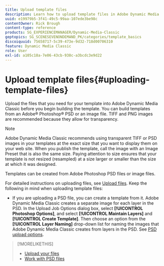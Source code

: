 ```yaml
---
title: Upload template files
description: Learn how to upload template files in Adobe Dynamic Media Classic.
uuid: e19979b5-3f41-49c5-99aa-107ede3be98c
contentOwner: Rick Brough
content-type: reference
products: SG_EXPERIENCEMANAGER/Dynamic-Media-Classic
geptopics: SG_SCENESEVENONDEMAND_PK/categories/template_basics
discoiquuid: 75658717-5c39-473e-9d32-718d00706310
feature: Dynamic Media Classic
role: User
exl-id: a105c18a-7e06-43cb-938c-a3bcdc3e9d22
---
```

# Upload template files{#uploading-template-files}

Upload the files that you need for your template into Adobe Dynamic Media Classic before you begin building the template. You can build templates from an Adobe® Photoshop® PSD or an image file. TIFF and PNG images are recommended because they allow for transparency.

>[!NOTE]
>
>Adobe Dynamic Media Classic recommends using transparent TIFF or PSD images in your templates at the exact size that you want to display them on your web site. When you publish the template, call the image with an Image Preset that is also the same size. Paying attention to size ensures that your template is not resized (resampled) at a size larger or smaller than the size at which it was designed.

Templates can be created from Adobe Photoshop PSD files or image files.

For detailed instructions on uploading files, see [Upload files](uploading-files.md#uploading_files). Keep the following in mind when uploading template files:

* If you are uploading a PSD file, you can create a template from it. Adobe Dynamic Media Classic creates a separate image for each layer in the PSD. In the Upload Job Options dialog box, select **[!UICONTROL Photoshop Options]**, and select **[!UICONTROL Maintain Layers]** and **[!UICONTROL Create Template]**. Then choose an option from the **[!UICONTROL Layer Naming]** drop-down list for naming the images that Adobe Dynamic Media Classic creates from layers in the PSD. 
See [PSD upload options](psd-files.md#psd_upload_options).
<!-- THERE IS NO LONGER AN IMAGE EDITING OPTIONS MENU * If you are uploading images, you can create a mask from its clipping path. This option applies to images created with image-editing applications in which a clipping path was created. In the Upload Job Options dialog box, select Image Editing Options and select the Create Mask From Clipping Path option. 
See [Image editing options at upload](image-editing-options-upload.md#image-editing-options-at-upload). -->

>[!MORELIKETHIS]
>
>* [Upload your files](uploading-files.md#uploading_your_files)
>* [Work with PSD files](psd-files.md#working_with_psd_files)
